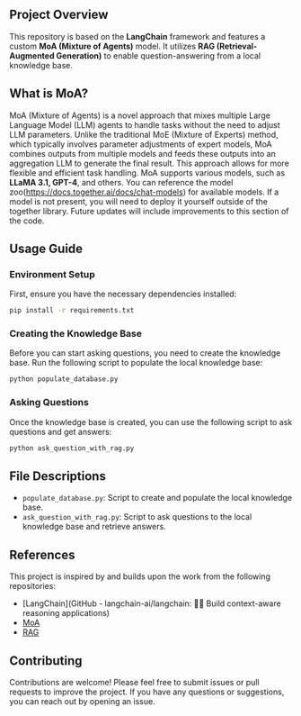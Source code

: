 ## Project Overview

This repository is based on the **LangChain** framework and features a custom **MoA (Mixture of Agents)** model. It utilizes **RAG (Retrieval-Augmented Generation)** to enable question-answering from a local knowledge base.

## What is MoA?

MoA (Mixture of Agents) is a novel approach that mixes multiple Large Language Model (LLM) agents to handle tasks without the need to adjust LLM parameters. Unlike the traditional MoE (Mixture of Experts) method, which typically involves parameter adjustments of expert models, MoA combines outputs from multiple models and feeds these outputs into an aggregation LLM to generate the final result. This approach allows for more flexible and efficient task handling. MoA supports various models, such as **LLaMA 3.1, GPT-4**, and others. You can reference the model zoo(https://docs.together.ai/docs/chat-models) for available models. If a model is not present, you will need to deploy it yourself outside of the together library. Future updates will include improvements to this section of the code.

## Usage Guide

### Environment Setup

First, ensure you have the necessary dependencies installed:

```bash
pip install -r requirements.txt
```
### Creating the Knowledge Base

Before you can start asking questions, you need to create the knowledge base. Run the following script to populate the local knowledge base:

```bash
python populate_database.py
```
### Asking Questions

Once the knowledge base is created, you can use the following script to ask questions and get answers:

```bash
python ask_question_with_rag.py
```

## File Descriptions

- `populate_database.py`: Script to create and populate the local knowledge base.
- `ask_question_with_rag.py`: Script to ask questions to the local knowledge base and retrieve answers.

## References

This project is inspired by and builds upon the work from the following repositories:
- [LangChain](GitHub - langchain-ai/langchain: 🦜🔗 Build context-aware reasoning applications)
- [MoA](https://github.com/togethercomputer/MoA)
- [RAG](https://github.com/pixegami/rag-tutorial-v2)

## Contributing

Contributions are welcome! Please feel free to submit issues or pull requests to improve the project. If you have any questions or suggestions, you can reach out by opening an issue.

